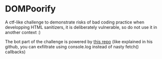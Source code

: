 # DOMPoorify

A ctf-like challenge to demonstrate risks of bad coding practice when developping HTML sanitizers,
it is deliberately vulnerable, so do not use it in another context :)

The bot part of the challenge is powered by [this repo](https://github.com/kevin-mizu/bot-ctf-template)
(like explained in his github, you can exfiltrate using console.log instead of nasty fetch() callbacks)